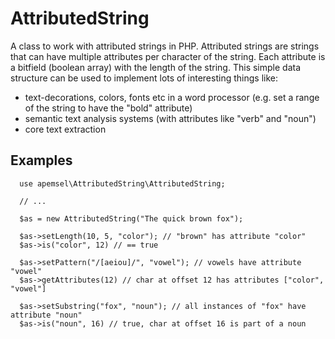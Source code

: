 # AttributedString
A class to work with attributed strings in PHP. Attributed strings are strings that can have multiple attributes per character of the string. Each attribute is a bitfield (boolean array) with the length of the string. This simple data structure can be used to implement lots of interesting things like:
 * text-decorations, colors, fonts etc in a word processor (e.g. set a range of the string to have the "bold" attribute)
 * semantic text analysis systems (with attributes like "verb" and "noun")
 * core text extraction

## Examples
```
  use apemsel\AttributedString\AttributedString;
  
  // ...
  
  $as = new AttributedString("The quick brown fox");
  
  $as->setLength(10, 5, "color"); // "brown" has attribute "color"
  $as->is("color", 12) // == true
  
  $as->setPattern("/[aeiou]/", "vowel"); // vowels have attribute "vowel"
  $as->getAttributes(12) // char at offset 12 has attributes ["color", "vowel"]

  $as->setSubstring("fox", "noun"); // all instances of "fox" have attribute "noun"
  $as->is("noun", 16) // true, char at offset 16 is part of a noun
```
